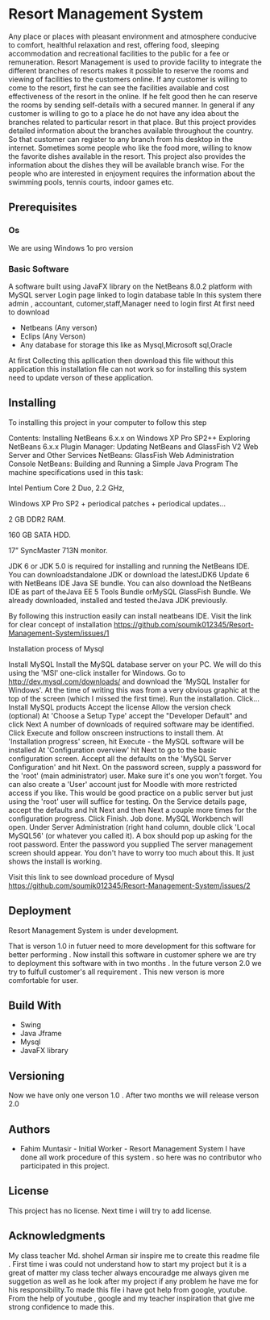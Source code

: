 # Resort Management System
Any place or places with pleasant environment and atmosphere conducive to comfort, healthful relaxation and rest, offering food, sleeping accommodation and recreational facilities to the public for a fee or remuneration. Resort Management is used to provide facility to integrate the different branches of resorts makes it possible to reserve the rooms and viewing of facilities to the customers online. If any customer is willing to come to the resort, first he can see the facilities available and cost effectiveness of the resort in the online. If he felt good then he can reserve the rooms by sending self-details with a secured manner. In general if any customer is willing to go to a place he do not have any idea about the branches related to particular resort in that place. But this project provides detailed information about the branches available throughout the country. So that customer can register to any branch from his desktop in the internet. Sometimes some people who like the food more, willing to know the favorite dishes available in the resort. This project also provides the information about the dishes they will be available branch wise. For the people who are interested in enjoyment requires the information about the swimming pools, tennis courts, indoor games etc.
## Prerequisites
### Os
We are using Windows 1o pro version
### Basic Software
A software built using JavaFX library on the NetBeans 8.0.2 platform with MySQL server
Login page linked to login database table
In this system there admin , accountant, cutomer,staff,Manager need to login first
At first need to download
+ Netbeans (Any verson)
+ Eclips (Any Verson)
+ Any database for storage this like as Mysql,Microsoft sql,Oracle

At first Collecting this apllication then download this file without this application this installation file can not work so for installing this system need to update verson of these application.
## Installing

To installing this project in your computer to follow this step

Contents:
Installing NetBeans 6.x.x on Windows XP Pro SP2++
Exploring NetBeans 6.x.x
Plugin Manager: Updating
NetBeans and GlassFish V2 Web Server and Other Services
NetBeans: GlassFish Web Administration Console
NetBeans: Building and Running a Simple Java Program
The machine specifications used in this task:

Intel Pentium Core 2 Duo, 2.2 GHz,

Windows XP Pro SP2 + periodical patches + periodical updates…

2 GB DDR2 RAM.

160 GB SATA HDD.

17” SyncMaster 713N monitor.

JDK 6 or JDK 5.0 is required for installing and running the NetBeans IDE. You can downloadstandalone JDK or download the latestJDK6 Update 6 with NetBeans IDE Java SE bundle. You can also download the NetBeans IDE as part of theJava EE 5 Tools Bundle orMySQL GlassFish Bundle. We already downloaded, installed and tested theJava JDK previously.

By following this instruction easily can install neatbeans IDE.
Visit the link for clear concept of installation  https://github.com/soumik012345/Resort-Management-System/issues/1

Installation process of Mysql

Install MySQL
Install the MySQL database server on your PC. We will do this using the 'MSI' one-click installer for Windows. Go to http://dev.mysql.com/downloads/ and download the 'MySQL Installer for Windows'. At the time of writing this was from a very obvious graphic at the top of the screen (which I missed the first time).
Run the installation. Click...
Install MySQL products
Accept the license
Allow the version check (optional)
At 'Choose a Setup Type' accept the "Developer Default" and click Next
A number of downloads of required software may be identified. Click Execute and follow onscreen instructions to install them.
At 'Installation progress' screen, hit Execute - the MySQL software will be installed
At 'Configuration overview' hit Next to go to the basic configuration screen.
Accept all the defaults on the 'MySQL Server Configuration' and hit Next.
On the password screen, supply a password for the 'root' (main administrator) user. Make sure it's one you won't forget. You can also create a 'User' account just for Moodle with more restricted access if you like. This would be good practice on a public server but just using the 'root' user will suffice for testing.
On the Service details page, accept the defaults and hit Next and then Next a couple more times for the configuration progress.
Click Finish. Job done.
MySQL Workbench will open. Under Server Administration (right hand column, double click 'Local MySQL56' (or whatever you called it). A box should pop up asking for the root password. Enter the password you supplied
The server management screen should appear. You don't have to worry too much about this. It just shows the install is working.

Visit this link to see download procedure of Mysql https://github.com/soumik012345/Resort-Management-System/issues/2

## Deployment

Resort Management System is under development.

That is verson 1.0 in futuer need to more development for this software for better performing . Now install this software in customer sphere we are try to deployment this software with in two months . In the future verson 2.0 we try to fulfull customer's all requirement . This new verson is more comfortable for user.

## Build With

+ Swing
+ Java Jframe
+ Mysql
+ JavaFX library

## Versioning
Now we have only one verson 1.0 . After two months we will release verson 2.0

## Authors
+ Fahim Muntasir - Initial Worker - Resort Management System
I have done all work procedure of this system . so here was no contributor who participated in this project.

## License
This project has no license. Next time i will try to add license.

## Acknowledgments
My class teacher Md. shohel Arman sir inspire me to create this readme file . First time i was could not understand how to start my project but it is a great of matter my class techer always encouradge me always given me suggetion as well as he look after my project if any problem he have me for his responsibility.To made this file i have got help from google, youtube. From the help of youtube , google and my teacher inspiration that give me strong confidence to made this. 



